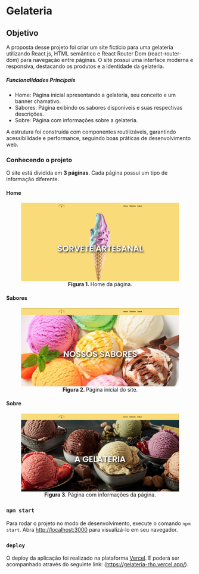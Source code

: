 # Gelateria

## Objetivo

A proposta desse projeto foi criar um site fictício para uma gelateria utilizando React.js, HTML semântico e React Router Dom (react-router-dom) para navegação entre páginas. O site possui uma interface moderna e responsiva, destacando os produtos e a identidade da gelateria.

##### Funcionalidades Principais

- Home: Página inicial apresentando a gelateria, seu conceito e um banner chamativo.
- Sabores: Página exibindo os sabores disponíveis e suas respectivas descrições.
- Sobre: Página com informações sobre a gelateria.

A estrutura foi construída com componentes reutilizáveis, garantindo acessibilidade e performance, seguindo boas práticas de desenvolvimento web.

### Conhecendo o projeto

O site está dividida em **3 páginas**. Cada página possui um tipo de informação diferente.

#### Home

<figure>
  <img align="center" alt="Home da página" src="./doc/assets/gelateria.png" />
  <figcaption align="center">
    <span style="font-weight:bold">Figura 1.
    </span>
  Home da página.</figcaption>
</figure>

#### Sabores

<figure>
  <img align="center" alt="Sobre" src="./doc/assets/sabores.png" />
  <figcaption align="center">
    <span style="font-weight:bold">Figura 2.
    </span>
  Página inicial do site.</figcaption>
</figure>

#### Sobre

<figure>
  <img align="center" alt="Sobre" src="./doc/assets/sobre.png" />
  <figcaption align="center">
    <span style="font-weight:bold">Figura 3.
    </span>
  Página com informações da página.</figcaption>
</figure>

### `npm start`

Para rodar o projeto no modo de desenvolvimento, execute o comando `npm start`.
Abra [http://localhost:3000](http://localhost:3000) para visualizá-lo em seu navegador.

### `deploy`

O deploy da aplicação foi realizado na plataforma [Vercel](https://vercel.com/).
E poderá ser acompanhado através do seguinte link: (<https://gelateria-rho.vercel.app/>).
